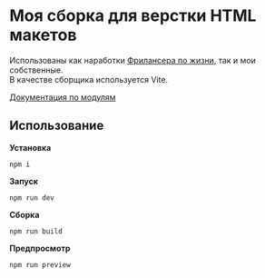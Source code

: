 # Моя сборка для верстки HTML макетов

Использованы как наработки [Фрилансера по жизни](https://www.youtube.com/@FreelancerLifeStyle), так и мои собственные.  
В качестве сборщика используется Vite.

[Документация по модулям](https://snippets.maximtresk.ru/modules.html)

## Использование

**Установка**

```
npm i
```

**Запуск**

```
npm run dev
```

**Сборка**

```
npm run build
```

**Предпросмотр**

```
npm run preview
```